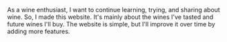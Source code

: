 As a wine enthusiast, I want to continue learning, trying, and sharing about wine. So, I made this website. It's mainly about the wines I've tasted and future wines I'll buy. The website is simple, but I'll improve it over time by adding more features.
